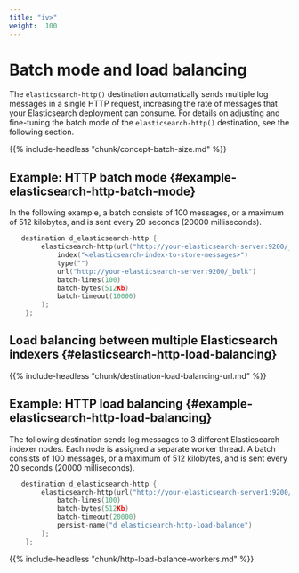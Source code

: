 ```yaml
---
title: "iv>"
weight:  100
---
```

<!-- DISCLAIMER: This file is based on the syslog-ng Open Source Edition documentation https://github.com/balabit/syslog-ng-ose-guides/commit/2f4a52ee61d1ea9ad27cb4f3168b95408fddfdf2 and is used under the terms of The syslog-ng Open Source Edition Documentation License. The file has been modified by Axoflow. -->

# Batch mode and load balancing

The `elasticsearch-http()` destination automatically sends multiple log messages in a single HTTP request, increasing the rate of messages that your Elasticsearch deployment can consume. For details on adjusting and fine-tuning the batch mode of the `elasticsearch-http()` destination, see the following section.

{{% include-headless "chunk/concept-batch-size.md" %}}


## Example: HTTP batch mode {#example-elasticsearch-http-batch-mode}

In the following example, a batch consists of 100 messages, or a maximum of 512 kilobytes, and is sent every 20 seconds (20000 milliseconds).

```c
   destination d_elasticsearch-http {
        elasticsearch-http(url("http://your-elasticsearch-server:9200/_bulk")
            index("<elasticsearch-index-to-store-messages>")
            type("")
            url("http://your-elasticsearch-server:9200/_bulk")
            batch-lines(100)
            batch-bytes(512Kb)
            batch-timeout(10000)
        );
    };
```




## Load balancing between multiple Elasticsearch indexers {#elasticsearch-http-load-balancing}

{{% include-headless "chunk/destination-load-balancing-url.md" %}}


## Example: HTTP load balancing {#example-elasticsearch-http-load-balancing}

The following destination sends log messages to 3 different Elasticsearch indexer nodes. Each node is assigned a separate worker thread. A batch consists of 100 messages, or a maximum of 512 kilobytes, and is sent every 20 seconds (20000 milliseconds).

```c
   destination d_elasticsearch-http {
        elasticsearch-http(url("http://your-elasticsearch-server1:9200/_bulk" "http://your-elasticsearch-server2:9200/_bulk" "http://your-elasticsearch-server3:9200/_bulk")
            batch-lines(100)
            batch-bytes(512Kb)
            batch-timeout(20000)
            persist-name("d_elasticsearch-http-load-balance")
        );
    };
```

{{% include-headless "chunk/http-load-balance-workers.md" %}}


